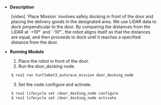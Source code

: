 - **Description**  
<div style="margin-left: 2em;">
[video]  
`Place Mission` involves safely docking in front of the door and placing the delivery goods in the designated area.  
We use LiDAR data to dock perpendicular to the door. By comparing the distances from the LiDAR at `+10°` and `-10°`, the robot aligns itself so that the distances are equal, and then proceeds to dock until it reaches a specified distance from the door.
</div>

- **Running Module**
<div style="margin-left: 2em;">

1. Place the robot in front of the door.  
2. Run the door_docking node.  
``` bash
$ ros2 run turtlebot3_autorace_mission door_docking_node
```
3. Set the node configure and activate.  
``` bash
$ ros2 lifecycle set /door_docking_node configure
$ ros2 lifecycle set /door_docking_node activate
```
</div>